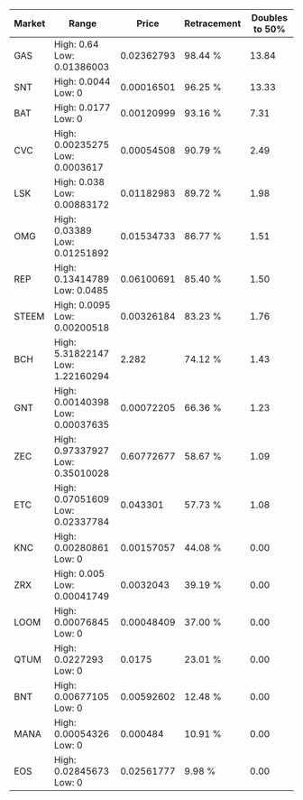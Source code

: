 | Market | Range | Price| Retracement | Doubles to 50% |
| --- | --- | --- | --- | --- |
| GAS | High: 0.64<br />Low: 0.01386003 | 0.02362793 | 98.44 % | 13.84 |
| SNT | High: 0.0044<br />Low: 0 | 0.00016501 | 96.25 % | 13.33 |
| BAT | High: 0.0177<br />Low: 0 | 0.00120999 | 93.16 % | 7.31 |
| CVC | High: 0.00235275<br />Low: 0.0003617 | 0.00054508 | 90.79 % | 2.49 |
| LSK | High: 0.038<br />Low: 0.00883172 | 0.01182983 | 89.72 % | 1.98 |
| OMG | High: 0.03389<br />Low: 0.01251892 | 0.01534733 | 86.77 % | 1.51 |
| REP | High: 0.13414789<br />Low: 0.0485 | 0.06100691 | 85.40 % | 1.50 |
| STEEM | High: 0.0095<br />Low: 0.00200518 | 0.00326184 | 83.23 % | 1.76 |
| BCH | High: 5.31822147<br />Low: 1.22160294 | 2.282 | 74.12 % | 1.43 |
| GNT | High: 0.00140398<br />Low: 0.00037635 | 0.00072205 | 66.36 % | 1.23 |
| ZEC | High: 0.97337927<br />Low: 0.35010028 | 0.60772677 | 58.67 % | 1.09 |
| ETC | High: 0.07051609<br />Low: 0.02337784 | 0.043301 | 57.73 % | 1.08 |
| KNC | High: 0.00280861<br />Low: 0 | 0.00157057 | 44.08 % | 0.00 |
| ZRX | High: 0.005<br />Low: 0.00041749 | 0.0032043 | 39.19 % | 0.00 |
| LOOM | High: 0.00076845<br />Low: 0 | 0.00048409 | 37.00 % | 0.00 |
| QTUM | High: 0.0227293<br />Low: 0 | 0.0175 | 23.01 % | 0.00 |
| BNT | High: 0.00677105<br />Low: 0 | 0.00592602 | 12.48 % | 0.00 |
| MANA | High: 0.00054326<br />Low: 0 | 0.000484 | 10.91 % | 0.00 |
| EOS | High: 0.02845673<br />Low: 0 | 0.02561777 | 9.98 % | 0.00 |
